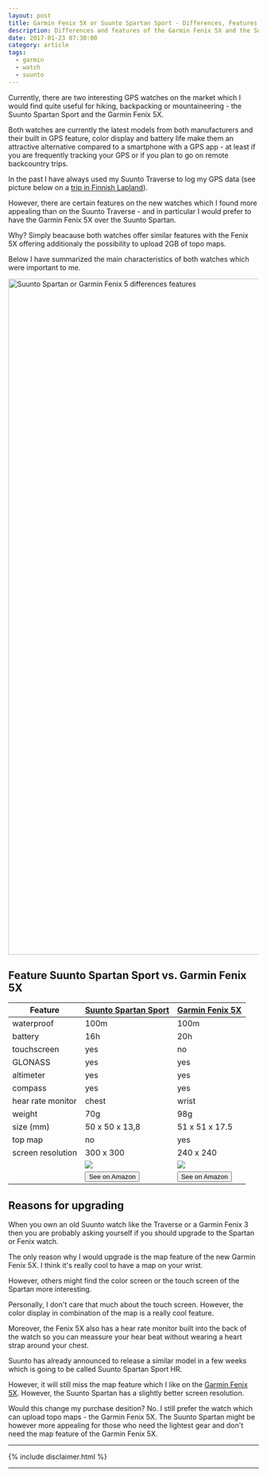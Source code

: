 ```yaml
---
layout: post
title: Garmin Fenix 5X or Suunto Spartan Sport - Differences, Features and why to upgrade
description: Differences and features of the Garmin Fenix 5X and the Suunto Spartan Ultra
date: 2017-01-23 07:30:00
category: article
tags:
  - garmin
  - watch
  - suunto
---
```

Currently, there are two interesting GPS watches on the market which I would find quite useful for hiking, backpacking or mountaineering - the Suunto Spartan Sport and the Garmin Fenix 5X.

Both watches are currently the latest models from both manufacturers and their built in GPS feature, color display and battery life make them an attractive alternative compared to a smartphone with a GPS app - at least if you are frequently tracking your GPS or if you plan to go on remote backcountry trips.

In the past I have always used my Suunto Traverse to log my GPS data (see picture below on a [trip in Finnish Lapland](http://www.hikeventures.com/snowshoeing-and-skiing-in-urho-kekkonen-national-park-and-Saariselka/)).

However, there are certain features on the new watches which I found more appealing than on the Suunto Traverse - and in particular I would prefer to have the Garmin Fenix 5X over the Suunto Spartan.

Why? Simply beacause both watches offer similar features with the Fenix 5X offering additionaly the possibility to upload 2GB of topo maps.

Below I have summarized the main characteristics of both watches which were important to me.


<a data-flickr-embed="true"  href="https://www.flickr.com/photos/90204224@N07/15913318153/in/photolist-Go1JSL-vM7J91-s9EBGJ-qfcV5n-poxm2c-J2qeyW-C6bEKT-uSq1oC-vwWEhv-vNPEKA-vPqH22-sTzRxs-t4miJj-qHtRc2-rc1Fx6-pC4agQ-pUdwjt-pR5WvQ-ptyErN-oUMs5L" title="Lapland Finland"><img src="https://c1.staticflickr.com/8/7306/15913318153_5c83812257_k.jpg" width="2048" height="1360" alt="Suunto Spartan or Garmin Fenix 5 differences features"></a><script async src="//embedr.flickr.com/assets/client-code.js" charset="utf-8"></script>

<!--more-->

<h2 id="list">Feature Suunto Spartan Sport vs. Garmin Fenix 5X</h2>
<div class="table-responsive">
<table class="table">
<thead><tr class="tableizer-firstrow"><th>Feature</th><th><a rel="nofollow" href="http://amzn.to/2kiZkEC">Suunto Spartan Sport</a></th><th><a href="http://amzn.to/2jQ2bYn" rel="nofollow">Garmin Fenix 5X</a></th></tr></thead><tbody>
 <tr><td>waterproof</td><td>100m</td><td>100m</td></tr>
 <tr><td>battery</td><td>16h</td><td>20h</td></tr>
 <tr><td>touchscreen</td><td>yes</td><td>no</td></tr>
 <tr><td>GLONASS</td><td>yes</td><td>yes</td></tr>
 <tr><td>altimeter</td><td>yes</td><td>yes</td></tr>
 <tr><td>compass</td><td>yes</td><td>yes</td></tr>
 <tr><td>hear rate monitor</td><td>chest</td><td>wrist</td></tr>
 <tr><td>weight</td><td>70g</td><td>98g</td></tr>
 <tr><td>size (mm)</td><td>50 x 50 x 13,8</td><td>51 x 51 x 17.5</td></tr>
 <tr><td>top map</td><td>no</td><td>yes</td></tr>
 <tr><td>screen resolution</td><td>300 x 300</td><td>240 x 240</td></tr>
 <tr>
 <td></td>
<td><a target="_blank" rel="nofollow" href="https://www.amazon.com/gp/product/B01I06IJIK/ref=as_li_tl?ie=UTF8&camp=1789&creative=9325&creativeASIN=B01I06IJIK&linkCode=as2&tag=hikeve-20&linkId=25f32b8a3afd8831a135bd0979163530"><img border="0" src="//ws-na.amazon-adsystem.com/widgets/q?_encoding=UTF8&MarketPlace=US&ASIN=B01I06IJIK&ServiceVersion=20070822&ID=AsinImage&WS=1&Format=_SL250_&tag=hikeve-20" ></a><img src="//ir-na.amazon-adsystem.com/e/ir?t=hikeve-20&l=am2&o=1&a=B01I06IJIK" width="1" height="1" border="0" alt="Suunto Spartan Sport" style="border:none !important; margin:0px !important;" />
</td>
<td>
<a target="_blank" rel="nofollow"  href="https://www.amazon.com/gp/product/B01MQX3306/ref=as_li_tl?ie=UTF8&camp=1789&creative=9325&creativeASIN=B01MQX3306&linkCode=as2&tag=hikeve-20&linkId=c573bb0b72e6366ccd6881fe6b32b747"><img border="0" src="//ws-na.amazon-adsystem.com/widgets/q?_encoding=UTF8&MarketPlace=US&ASIN=B01MQX3306&ServiceVersion=20070822&ID=AsinImage&WS=1&Format=_SL250_&tag=hikeve-20" ></a><img src="//ir-na.amazon-adsystem.com/e/ir?t=hikeve-20&l=am2&o=1&a=B01MQX3306" width="1" height="1" border="0" alt="Garmin Fenix 5X" style="border:none !important; margin:0px !important;" />
</td></tr>
<tr><td></td><td><a href="http://amzn.to/2kLxu40" rel="nofollow"><button class="btn btn-danger">See on Amazon</button></a></td><td><a href="http://amzn.to/2kK6rdx" rel="nofollow"><button class="btn btn-danger">See on Amazon</button></a></td></tr>
</tbody></table>
</div>

## Reasons for upgrading
When you own an old Suunto watch like the Traverse or a Garmin Fenix 3 then you are probably asking yourself if you should upgrade to the Spartan or Fenix watch.

The only reason why I would upgrade is the map feature of the new Garmin Fenix 5X. I think it's really cool to have a map on your wrist.

However, others might find the color screen or the touch screen of the Spartan more interesting.

Personally, I don't care that much about the touch screen. However, the color display in combination of the map is a really cool feature.

Moreover, the Fenix 5X also has a hear rate monitor built into the back of the watch so you can meassure your hear beat without wearing a heart strap around your chest.

Suunto has already announced to release a similar model in a few weeks which is going to be called Suunto Spartan Sport HR.

However, it will still miss the map feature which I like on the <a href="http://amzn.to/2osspQt" rel="nofollow">Garmin Fenix 5X</a>. However, the Suunto Spartan has a slightly better screen resolution.

Would this change my purchase desition? No. I still prefer the watch which can upload topo maps - the Garmin Fenix 5X. The Suunto Spartan might be however more appealing for those who need the lightest gear and don't need the map feature of the Garmin Fenix 5X.

<script type="text/javascript">
amzn_assoc_placement = "adunit0";
amzn_assoc_search_bar = "false";
amzn_assoc_tracking_id = "hikeve-20";
amzn_assoc_ad_mode = "search";
amzn_assoc_ad_type = "smart";
amzn_assoc_marketplace = "amazon";
amzn_assoc_region = "US";
amzn_assoc_title = "Suunto Spartan Screen Protector";
amzn_assoc_default_search_phrase = "Suunto Spartan HR";
amzn_assoc_default_category = "All";
amzn_assoc_linkid = "d9f5cf2a41718e1d099e26edea215486";
</script>
<script src="//z-na.amazon-adsystem.com/widgets/onejs?MarketPlace=US"></script>


---

{% include disclaimer.html %}

---
